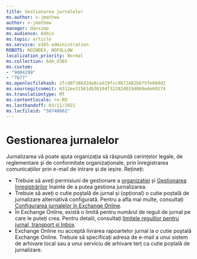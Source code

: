 ```yaml
---
title: Gestionarea jurnalelor
ms.author: v-jmathew
author: v-jmathew
manager: dansimp
ms.audience: Admin
ms.topic: article
ms.service: o365-administration
ROBOTS: NOINDEX, NOFOLLOW
localization_priority: Normal
ms.collection: Adm_O365
ms.custom:
- "9004299"
- "7677"
ms.openlocfilehash: 2fcd0f386d2da8cad19fcc9872482bb75fe00dd2
ms.sourcegitcommit: 6312ee31561db36104f32282d019d069ede69174
ms.translationtype: MT
ms.contentlocale: ro-RO
ms.lasthandoff: 03/11/2021
ms.locfileid: "50748662"
---
```

# <a name="manage-journaling"></a>Gestionarea jurnalelor

Jurnalizarea vă poate ajuta organizația să răspundă cerințelor legale, de reglementare și de conformitate organizaționale, prin înregistrarea comunicațiilor prin e-mail de intrare și de ieșire. Rețineți:

* Trebuie să aveți permisiuni de gestionare a [organizației](https://go.microsoft.com/fwlink/?linkid=2115259) și [Gestionarea înregistrărilor](https://go.microsoft.com/fwlink/?linkid=2115469) înainte de a putea gestiona jurnalizarea.
* Trebuie să aveți o cutie poștală de jurnal și (opțional) o cutie poștală de jurnalizare alternativă configurată. Pentru a afla mai multe, consultați [Configurarea jurnalelor în Exchange Online](https://go.microsoft.com/fwlink/?linkid=2115260).
* În Exchange Online, există o limită pentru numărul de reguli de jurnal pe care le puteți crea. Pentru detalii, consultați [limitele regulilor pentru jurnal, transport și Inbox](https://go.microsoft.com/fwlink/?linkid=2115261).
* Exchange Online nu acceptă livrarea rapoartelor jurnal la o cutie poștală Exchange Online. Trebuie să specificați adresa de e-mail a unui sistem de arhivare local sau a unui serviciu de arhivare terț ca cutie poștală de jurnalizare.
